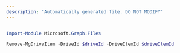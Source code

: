 ```yaml
---
description: "Automatically generated file. DO NOT MODIFY"
---
```


```powershell

Import-Module Microsoft.Graph.Files

Remove-MgDriveItem -DriveId $driveId -DriveItemId $driveItemId

```